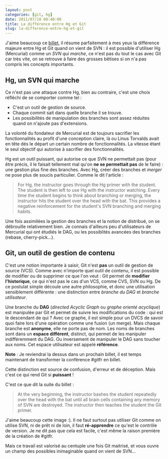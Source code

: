 ```yaml
---
layout: post
categories: [git, hg]
date: 2011/07/18 00:40:00
title: La différence entre Hg et Git
slug: la-difference-entre-hg-et-git
---
```


J'aime beaucoup ce [billet](http://blog.daemon.com.au/blog-post/know-subversion-git-or-mercurial),
il résume parfaitement à mes yeux la différence majeure entre Hg et Git quand
on vient de SVN : il est possible d'utiliser Hg (Mercurial) comme un *SVN qui
marche*, ce n'est pas du tout le cas avec Git car très vite, on se retrouve à
faire des grosses bêtises si on n'a pas compris les concepts importants.

Hg, un SVN qui marche
----------------------

Ce n'est pas une attaque contre Hg, bien au contraire, c'est une choix
réfléchi de se comporter comme tel :

* C'est un outil de gestion de source.
* Chaque commit sait dans quelle branche il se trouve.
* Les possibilités de manipulation des branches sont assez réduites quand
  on n'ajoute pas d'extensions.

La volonté du fondateur de Mercurial est de toujours sacrifier les
fonctionnalités au profit d'une conception claire, là ou Linus Torvalds
avait en tête dés le départ un certain nombre de fonctionnalités. La vitesse
étant le seul objectif qui autorise à sacrifier des fonctionnalités.

Hg est un outil puissant, qui autorise ce que SVN ne permettait
pas (pour être précis, il le faisait tellement mal qu'on **ne se permettait
pas** de le faire) : une gestion plus fine des branches. Avec Hg, créer des
branches et *merger* ne pose plus de soucis particulier. Comme le dit 
l'article :

> For Hg, the instructor goes through the Hg primer with the student. The
> student is then left to use Hg with the instructor watching. Every time
> the student begins to think about branching or merging, the instructor hits
> the student over the head with the bat. This provides a negative
> reinforcement for the student's SVN branching and merging habits.

Une fois assimilées la gestion des branches et la notion de distribué, on se
débrouille relativement bien. Je connais d'ailleurs peu d'utilisateurs
de Mercurial qui ont étudiés le DAG, ou les possiblités avancées des 
branches (rebase, cherry-pick...).

Git, un outil de gestion de contenu
-----------------------------------

C'est une notion importante à saisir, Git n'est **pas** un outil de gestion de
source (VCS). Comme avec n'importe quel outil de contenu, il est possible de
modifier ou de supprimer ce que l'on veut : Git permet de **modifier
l'historique**, ce qui n'est pas le cas d'un VCS, comme CVS, SVN ou Hg. De
ce postulat simple découle une autre philosophie, et donc une utilisation
sensiblement différente : une distinction entre *branche du DAG* et *branche
utilisateur*.

Une branche du **DAG** (*directed Acyclic Graph* ou *graphe orienté acyclique*)
est manipulée par Git et permet de suivre les modifications du code : qui est
le descendant de qui ? Avec ce graphe, il est simple pour un DVCS de savoir
quoi faire lors d'une opération comme une fusion (un merge). Mais chaque
branche est **anonyme**, elle ne porte pas de nom. Les noms de branches
sont dans un **espace différent**, distinct, qui permet de les manipuler
indifféremment du DAG. Ou inversement de manipuler le DAG sans toucher aux noms.
Cet espace utilisateur est appelé **référence**.

**Note** : Je reviendrai la dessus dans un prochain billet, il est temps
maintenant de transformer la conférence #gitfr en billet.

Cette distinction est source de confusion, d'erreur et de déception. Mais c'est
ce qui rend Git si **puissant** !

C'est ce que dit la suite du billet :

> At the very beginning, the instructor bashes the student repeatedly over the
> head with the bat until all brain cells containing any memory of SVN are
> destroyed. The instructor then teaches the student the Git primer.

J'aime beaucoup cette image :). Il ne faut surtout pas utiliser Git comme on
utilise SVN, ni de prêt ni de loin, il faut **ré-apprendre** ce qu'est le
contrôle de version. Je ne dit pas que cela est facile, c'est même la raison
première de la création de #gitfr.

Mais ce travail est valorisé au centuple une fois Git maitrisé, et vous ouvre
un champ des possibles inimaginable quand on vient de SVN...
